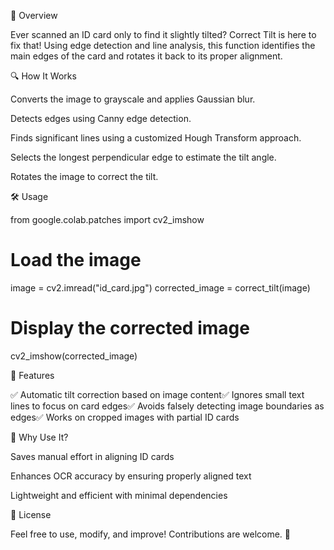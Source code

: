 🚀 Overview

Ever scanned an ID card only to find it slightly tilted? Correct Tilt is here to fix that! Using edge detection and line analysis, this function identifies the main edges of the card and rotates it back to its proper alignment.

🔍 How It Works

Converts the image to grayscale and applies Gaussian blur.

Detects edges using Canny edge detection.

Finds significant lines using a customized Hough Transform approach.

Selects the longest perpendicular edge to estimate the tilt angle.

Rotates the image to correct the tilt.

🛠 Usage

from google.colab.patches import cv2_imshow

# Load the image
image = cv2.imread("id_card.jpg")
corrected_image = correct_tilt(image)

# Display the corrected image
cv2_imshow(corrected_image)

📌 Features

✅ Automatic tilt correction based on image content✅ Ignores small text lines to focus on card edges✅ Avoids falsely detecting image boundaries as edges✅ Works on cropped images with partial ID cards

🎯 Why Use It?

Saves manual effort in aligning ID cards

Enhances OCR accuracy by ensuring properly aligned text

Lightweight and efficient with minimal dependencies

📜 License

Feel free to use, modify, and improve! Contributions are welcome. 🚀

